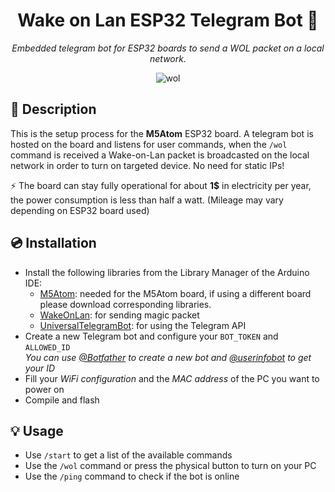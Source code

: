 <div align="center">

# Wake on Lan ESP32 Telegram Bot 👾

_Embedded telegram bot for ESP32 boards to send a WOL packet on a local network._  

![wol](https://github.com/user-attachments/assets/d1c67ed3-0f1c-4acf-a76b-0b1b02f8b9bb)

</div>

## 📄 Description
This is the setup process for the **M5Atom** ESP32 board. A telegram bot is hosted on the board and listens for user commands, when the `/wol` command is received a Wake-on-Lan packet is broadcasted on the local network in order to turn on targeted device. No need for static IPs!

⚡ The board can stay fully operational for about **1$** in electricity per year, the power consumption is less than half a watt. (Mileage may vary depending on ESP32 board used)

## 💿 Installation

- Install the following libraries from the Library Manager of the Arduino IDE:
  - [M5Atom](https://www.arduino.cc/reference/en/libraries/m5atom/): needed for the M5Atom board, if using a different board please download corresponding libraries.
  - [WakeOnLan](https://www.arduino.cc/reference/en/libraries/wakeonlan/): for sending magic packet
  - [UniversalTelegramBot](https://www.arduino.cc/reference/en/libraries/universaltelegrambot/): for using the Telegram API
- Create a new Telegram bot and configure your `BOT_TOKEN` and `ALLOWED_ID`  
  _You can use [@Botfather](https://t.me/botfather) to create a new bot and [@userinfobot](https://t.me/userinfobot) to get your ID_
- Fill your _WiFi configuration_ and the _MAC address_ of the PC you want to power on
- Compile and flash

## 💡 Usage

- Use `/start` to get a list of the available commands
- Use the `/wol` command or press the physical button to turn on your PC
- Use the `/ping` command to check if the bot is online

